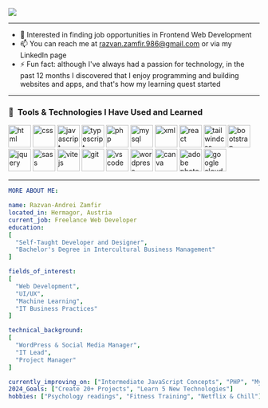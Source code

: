 <p>
<img src="https://capsule-render.vercel.app/api?type=waving&color=gradient&customColorList=4&height=260&section=header&text=Hi,%20I'm%20Razvan&desc=A%20WordPress%20Manager%20and%20Web%20Developer&descAlignY=50&fontAlignY=30&fontColor=ffffff&fontSize=80">
</p>
<hr>

- 👀 Interested in finding job opportunities in Frontend Web Development
- 📫 You can reach me at razvan.zamfir.986@gmail.com or via my LinkedIn page
- ⚡ Fun fact: although I've always had a passion for technology, in the past 12 months I discovered that I enjoy programming and building websites and apps, and that's how my learning quest started

<hr>
<h3> 🚀 &nbsp;Tools & Technologies I Have Used and Learned</h2>
<p align="left">
<img src="https://cdn.jsdelivr.net/gh/devicons/devicon/icons/html5/html5-original.svg" alt="html" width="45" height="45"/>
<img src="https://cdn.jsdelivr.net/gh/devicons/devicon/icons/css3/css3-original.svg" alt="css" width="45" height="45"/>
<img src="https://cdn.jsdelivr.net/gh/devicons/devicon/icons/javascript/javascript-original.svg" alt="javascript" width="45" height="45"/>  
<img src="https://cdn.jsdelivr.net/gh/devicons/devicon@latest/icons/typescript/typescript-original.svg" alt="typescript" width="45" height="45"/>       
<img src="https://cdn.jsdelivr.net/gh/devicons/devicon@latest/icons/php/php-original.svg" alt="php" width="45" height="45"/>   
<img src="https://cdn.jsdelivr.net/gh/devicons/devicon@latest/icons/mysql/mysql-original-wordmark.svg" alt="mysql" width="45" height="45"/>          
<img src="https://cdn.jsdelivr.net/gh/devicons/devicon@latest/icons/xml/xml-original.svg" alt="xml" width="45" height="45"/>
<img src="https://cdn.jsdelivr.net/gh/devicons/devicon@latest/icons/react/react-original.svg" alt="react" width="45" height="45"/>
<img src="https://cdn.jsdelivr.net/gh/devicons/devicon@latest/icons/tailwindcss/tailwindcss-original.svg" alt="tailwindcss" width="45" height="45"/>
<img src="https://cdn.jsdelivr.net/gh/devicons/devicon/icons/bootstrap/bootstrap-original.svg" alt="bootstrap" width="45" height="45"/>
<img src="https://cdn.jsdelivr.net/gh/devicons/devicon/icons/jquery/jquery-original.svg"  alt="jquery" width="45" height="45"/>
<img src="https://cdn.jsdelivr.net/gh/devicons/devicon/icons/sass/sass-original.svg" alt="sass" width="45" height="45"/>
<img src="https://cdn.jsdelivr.net/gh/devicons/devicon@latest/icons/vitejs/vitejs-original.svg" alt="vitejs" width="45" height="45"/> 
<img src="https://cdn.jsdelivr.net/gh/devicons/devicon/icons/git/git-original.svg" alt="git" width="45" height="45"/>
<img src="https://cdn.jsdelivr.net/gh/devicons/devicon/icons/vscode/vscode-original.svg" alt="vs code" width="45" height="45"/>  
<img src="https://cdn.jsdelivr.net/gh/devicons/devicon/icons/wordpress/wordpress-plain.svg" alt="wordpress" width="45" height="45"/>
<img src="https://cdn.jsdelivr.net/gh/devicons/devicon/icons/canva/canva-original.svg" alt="canva" width="45" height="45"/>
<img src="https://cdn.jsdelivr.net/gh/devicons/devicon@latest/icons/photoshop/photoshop-original.svg" alt="adobe photoshop" width="45" height="45"/>
<img src="https://cdn.jsdelivr.net/gh/devicons/devicon/icons/googlecloud/googlecloud-original.svg" alt="google cloud" width="45" height="45"/>
          
          
          
<br>
<hr>
  
```yaml
MORE ABOUT ME:

name: Razvan-Andrei Zamfir
located_in: Hermagor, Austria
current_job: Freelance Web Developer
education:
[
  "Self-Taught Developer and Designer",
  "Bachelor's Degree in Intercultural Business Management"
]

fields_of_interest:
[
  "Web Development",
  "UI/UX",
  "Machine Learning",
  "IT Business Practices"
]

technical_background:
[
  "WordPress & Social Media Manager",
  "IT Lead",
  "Project Manager"
]

currently_improving_on: ["Intermediate JavaScript Concepts", "PHP", "MySQL"]
2024_Goals: ["Create 20+ Projects", "Learn 5 New Technologies"]
hobbies: ["Psychology readings", "Fitness Training", "Netflix & Chill"]
```
